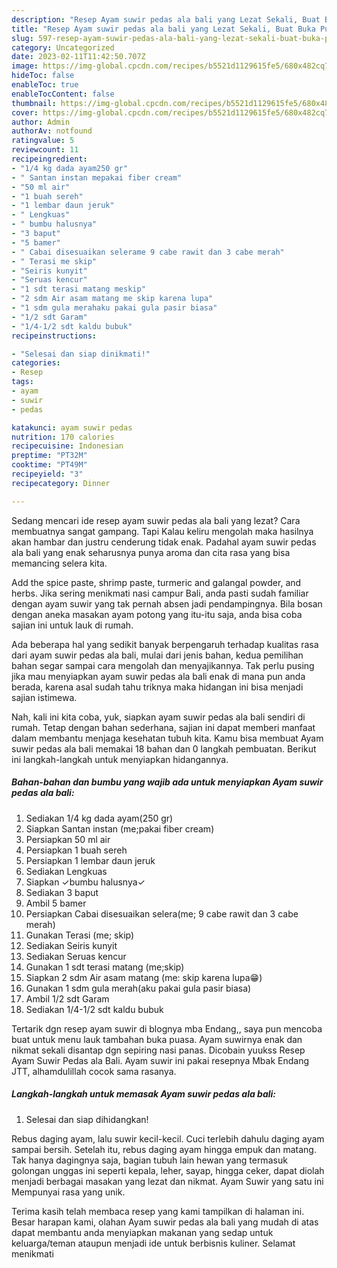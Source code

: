 ```yaml
---
description: "Resep Ayam suwir pedas ala bali yang Lezat Sekali, Buat Buka Puasa Enak"
title: "Resep Ayam suwir pedas ala bali yang Lezat Sekali, Buat Buka Puasa Enak"
slug: 597-resep-ayam-suwir-pedas-ala-bali-yang-lezat-sekali-buat-buka-puasa-enak
category: Uncategorized
date: 2023-02-11T11:42:50.707Z
image: https://img-global.cpcdn.com/recipes/b5521d1129615fe5/680x482cq70/ayam-suwir-pedas-ala-bali-foto-resep-utama.jpg
hideToc: false
enableToc: true
enableTocContent: false
thumbnail: https://img-global.cpcdn.com/recipes/b5521d1129615fe5/680x482cq70/ayam-suwir-pedas-ala-bali-foto-resep-utama.jpg
cover: https://img-global.cpcdn.com/recipes/b5521d1129615fe5/680x482cq70/ayam-suwir-pedas-ala-bali-foto-resep-utama.jpg
author: Admin
authorAv: notfound
ratingvalue: 5
reviewcount: 11
recipeingredient:
- "1/4 kg dada ayam250 gr"
- " Santan instan mepakai fiber cream"
- "50 ml air"
- "1 buah sereh"
- "1 lembar daun jeruk"
- " Lengkuas"
- " bumbu halusnya"
- "3 baput"
- "5 bamer"
- " Cabai disesuaikan selerame 9 cabe rawit dan 3 cabe merah"
- " Terasi me skip"
- "Seiris kunyit"
- "Seruas kencur"
- "1 sdt terasi matang meskip"
- "2 sdm Air asam matang me skip karena lupa"
- "1 sdm gula merahaku pakai gula pasir biasa"
- "1/2 sdt Garam"
- "1/4-1/2 sdt kaldu bubuk"
recipeinstructions:

- "Selesai dan siap dinikmati!"
categories:
- Resep
tags:
- ayam
- suwir
- pedas

katakunci: ayam suwir pedas 
nutrition: 170 calories
recipecuisine: Indonesian
preptime: "PT32M"
cooktime: "PT49M"
recipeyield: "3"
recipecategory: Dinner

---
```



Sedang mencari ide resep ayam suwir pedas ala bali yang lezat? Cara membuatnya sangat gampang. Tapi Kalau keliru mengolah maka hasilnya akan hambar dan justru cenderung tidak enak. Padahal ayam suwir pedas ala bali yang enak seharusnya punya aroma dan cita rasa yang bisa memancing selera kita.


Add the spice paste, shrimp paste, turmeric and galangal powder, and herbs. Jika sering menikmati nasi campur Bali, anda pasti sudah familiar dengan ayam suwir yang tak pernah absen jadi pendampingnya. Bila bosan dengan aneka masakan ayam potong yang itu-itu saja, anda bisa coba sajian ini untuk lauk di rumah.

Ada beberapa hal yang sedikit banyak berpengaruh terhadap kualitas rasa dari ayam suwir pedas ala bali, mulai dari jenis bahan, kedua pemilihan bahan segar sampai cara mengolah dan menyajikannya. Tak perlu pusing jika mau menyiapkan ayam suwir pedas ala bali enak di mana pun anda berada, karena asal sudah tahu triknya maka hidangan ini bisa menjadi sajian istimewa.


Nah, kali ini kita coba, yuk, siapkan ayam suwir pedas ala bali sendiri di rumah. Tetap dengan bahan sederhana, sajian ini dapat memberi manfaat dalam membantu menjaga kesehatan tubuh kita. Kamu bisa membuat Ayam suwir pedas ala bali memakai 18 bahan dan 0 langkah pembuatan. Berikut ini langkah-langkah untuk menyiapkan hidangannya.

<!--inarticleads1-->

##### Bahan-bahan dan bumbu yang wajib ada untuk menyiapkan Ayam suwir pedas ala bali:

1. Sediakan 1/4 kg dada ayam(250 gr)
1. Siapkan  Santan instan (me;pakai fiber cream)
1. Persiapkan 50 ml air
1. Persiapkan 1 buah sereh
1. Persiapkan 1 lembar daun jeruk
1. Sediakan  Lengkuas
1. Siapkan  ✓bumbu halusnya✓
1. Sediakan 3 baput
1. Ambil 5 bamer
1. Persiapkan  Cabai disesuaikan selera(me; 9 cabe rawit dan 3 cabe merah)
1. Gunakan  Terasi (me; skip)
1. Sediakan Seiris kunyit
1. Sediakan Seruas kencur
1. Gunakan 1 sdt terasi matang (me;skip)
1. Siapkan 2 sdm Air asam matang (me: skip karena lupa😁)
1. Gunakan 1 sdm gula merah(aku pakai gula pasir biasa)
1. Ambil 1/2 sdt Garam
1. Sediakan 1/4-1/2 sdt kaldu bubuk


Tertarik dgn resep ayam suwir di blognya mba Endang,, saya pun mencoba buat untuk menu lauk tambahan buka puasa. Ayam suwirnya enak dan nikmat sekali disantap dgn sepiring nasi panas. Dicobain yuukss Resep Ayam Suwir Pedas ala Bali. Ayam suwir ini pakai resepnya Mbak Endang JTT, alhamdulillah cocok sama rasanya. 

<!--inarticleads2-->

##### Langkah-langkah untuk memasak Ayam suwir pedas ala bali:


1. Selesai dan siap dihidangkan!

Rebus daging ayam, lalu suwir kecil-kecil. Cuci terlebih dahulu daging ayam sampai bersih. Setelah itu, rebus daging ayam hingga empuk dan matang. Tak hanya dagingnya saja, bagian tubuh lain hewan yang termasuk golongan unggas ini seperti kepala, leher, sayap, hingga ceker, dapat diolah menjadi berbagai masakan yang lezat dan nikmat. Ayam Suwir yang satu ini Mempunyai rasa yang unik. 

Terima kasih telah membaca resep yang kami tampilkan di halaman ini. Besar harapan kami, olahan Ayam suwir pedas ala bali yang mudah di atas dapat membantu anda menyiapkan makanan yang sedap untuk keluarga/teman ataupun menjadi ide untuk berbisnis kuliner. Selamat menikmati
